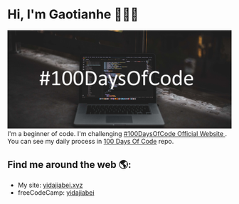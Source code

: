 # Hi, I'm Gaotianhe 👋👨‍💻

<img src="https://raw.githubusercontent.com/Gaotianhe/Gaotianhe/master/img/100DaysOfCode.png" alt="banner that says one thing is about #100DaysOfCode">
I'm a beginner of code. I'm challenging <a href="https://www.100daysofcode.com/">#100DaysOfCode Official Website </a>. You can see my daily process in <a href="https://github.com/Gaotianhe/100-days-of-code">100 Days Of Code</a> repo.

## Find me around the web 🌎:
- My site: [yidajiabei.xyz](https://www.yidajiabei.xyz/en/)
- freeCodeCamp: [yidajiabei](https://www.freecodecamp.org/yidajiabei)


<!--
**Gaotianhe/Gaotianhe** is a ✨ _special_ ✨ repository because its `README.md` (this file) appears on your GitHub profile.

Here are some ideas to get you started:

- 🔭 I’m currently working on ...
- 🌱 I’m currently learning ...
- 👯 I’m looking to collaborate on ...
- 🤔 I’m looking for help with ...
- 💬 Ask me about ...
- 📫 How to reach me: ...
- 😄 Pronouns: ...
- ⚡ Fun fact: ...
-->
